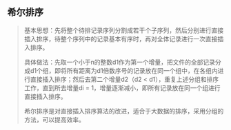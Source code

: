 ## 希尔排序

> 基本思想：先将整个待排记录序列分割成若干个子序列，然后分别进行直接插入排序，待整个序列中的记录基本有序时，再对全体记录进行一次直接插入排序。
>
> 具体做法：先取一个小于n的整数d1作为第一个增量，把文件的全部记录分成d1个组，即将所有距离为d1倍数序号的记录放在同一个组中，在各组内进行直接插入排序；然后去第二个增量d2（d2 < d1），重复上述分组和排序工作，直到所去增量di = 1，增量逐渐减小，即所有记录放在同一个组进行直接插入排序。
>
> 希尔排序是对直接插入排序算法的改进，适合于大数据的排序，采用分组的方法，可以提高效率。

